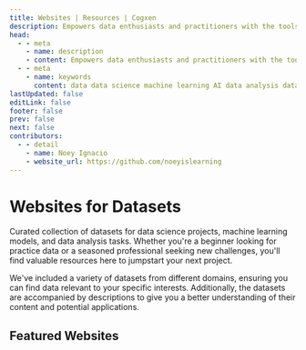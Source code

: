 ```yaml
---
title: Websites | Resources | Cogxen
description: Empowers data enthusiasts and practitioners with the tools and knowledge to unlock the potential of data.
head:
  - - meta
    - name: description
    - content: Empowers data enthusiasts and practitioners with the tools and knowledge to unlock the potential of data.
  - - meta
    - name: keywords
      content: data data science machine learning AI data analysis data-driven data enthusiasts data practitioners
lastUpdated: false
editLink: false
footer: false
prev: false
next: false
contributors:
  - - detail
    - name: Noey Ignacio
    - website_url: https://github.com/noeyislearning
---
```


# Websites for Datasets

Curated collection of datasets for data science projects, machine learning models, and data analysis tasks. Whether you're a beginner looking for practice data or a seasoned professional seeking new challenges, you'll find valuable resources here to jumpstart your next project.

We've included a variety of datasets from different domains, ensuring you can find data relevant to your specific interests. Additionally, the datasets are accompanied by descriptions to give you a better understanding of their content and potential applications.

## Featured Websites

<div class="flex flex-col gap-4">
  <Card
    title="Kaggle"
    description="Resources for anyone interested in data science and machine learning,
 whether you're a beginner looking to learn or a seasoned professional looking to develop your skills further."
    redirect_url="https://www.kaggle.com"
    img_url="https://i.imgur.com/Zsd2eDX.png"
  />
  <Card
    title="Tidy Tuesday"
    description="Fun and educational way for people to develop their R skills in data manipulation and visualization, especially for those in the R for Data Science."
    redirect_url="https://github.com/rfordatascience/tidytuesday/tree/master/data"
    img_url="https://i.imgur.com/Qg2G6EP.png"
  />
  <Card
    title="Google Dataset Search"
    description="Resources for anyone looking for data to use in their projects.
 It offers a convenient way to explore the vast amount of data available online and can be a great starting point for your data discovery process."
    redirect_url="https://datasetsearch.research.google.com/"
    img_url="https://i.imgur.com/TONf4lD.png"
  />
</div>
